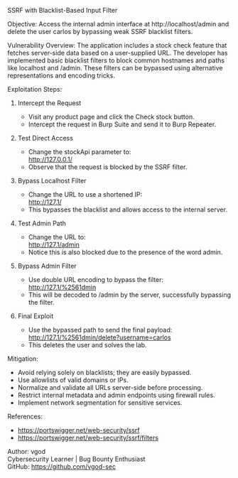 SSRF with Blacklist-Based Input Filter

Objective:
Access the internal admin interface at http://localhost/admin and delete the user carlos by bypassing weak SSRF blacklist filters.

Vulnerability Overview:
The application includes a stock check feature that fetches server-side data based on a user-supplied URL. The developer has implemented basic blacklist filters to block common hostnames and paths like localhost and /admin. These filters can be bypassed using alternative representations and encoding tricks.

Exploitation Steps:

1. Intercept the Request  
   - Visit any product page and click the Check stock button.  
   - Intercept the request in Burp Suite and send it to Burp Repeater.

2. Test Direct Access  
   - Change the stockApi parameter to:  
     http://127.0.0.1/  
   - Observe that the request is blocked by the SSRF filter.

3. Bypass Localhost Filter  
   - Change the URL to use a shortened IP:  
     http://127.1/  
   - This bypasses the blacklist and allows access to the internal server.

4. Test Admin Path  
   - Change the URL to:  
     http://127.1/admin  
   - Notice this is also blocked due to the presence of the word admin.

5. Bypass Admin Filter  
   - Use double URL encoding to bypass the filter:  
     http://127.1/%2561dmin  
   - This will be decoded to /admin by the server, successfully bypassing the filter.

6. Final Exploit  
   - Use the bypassed path to send the final payload:  
     http://127.1/%2561dmin/delete?username=carlos  
   - This deletes the user and solves the lab.

Mitigation:
- Avoid relying solely on blacklists; they are easily bypassed.
- Use allowlists of valid domains or IPs.
- Normalize and validate all URLs server-side before processing.
- Restrict internal metadata and admin endpoints using firewall rules.
- Implement network segmentation for sensitive services.

References:
- https://portswigger.net/web-security/ssrf
- https://portswigger.net/web-security/ssrf/filters

Author:
vgod  
Cybersecurity Learner | Bug Bounty Enthusiast  
GitHub: https://github.com/vgod-sec
